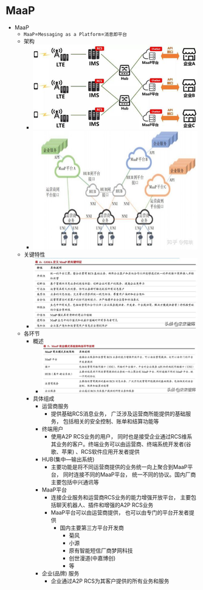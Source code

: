 # MaaP

* MaaP
  * `MaaP`=`Messaging as a Platform`=`消息即平台`
  * 架构
    * ![maap_arch_1](../../assets/img/maap_arch_1.jpg)
    * ![maap_arch_2](../../assets/img/maap_arch_2.jpg)
  * 关键特性
    * ![gsma_maap_kpi](../../assets/img/gsma_maap_kpi.jpg)
  * 各环节
    * 概述
      * ![maap_component_intro](../../assets/img/maap_component_intro.jpg)
    * 具体组成
      * 运营商服务
        * 提供基础RCS消息业务， 广泛涉及运营商所能提供的基础服务， 包括相关的安全控制、账单和结算功能等
      * 终端用户
        * 使用A2P RCS业务的用户， 同时也是接受企业通过RCS维系其业务的客户。终端业务可以由运营商、终端系统开发者(谷歌、苹果) 、RCS软件应用开发者提供
      * HUB(集中—输出系统)
        * 主要功能是将不同运营商提供的业务统一向上聚合到MaaP平台， 同时连接不同的MaaP平台， 统一不同的协议。国内厂商主要包括中兴通讯等
      * MaaP平台
        * 连接企业服务和运营商RCS业务的能力增强开放平台， 主要包括聊天机器人、插件和增强的A2P RCS业务
        * MaaP平台可以由运营商提供， 也可以由专门的平台开发者提供
          * 国内主要第三方平台开发商
            * 菊风
            * 小源
            * 原有智能短信厂商梦网科技
            * 创世漫道(中嘉博创)
            * 等
      * 企业(品牌) 服务
        * 企业通过A2P RCS为其客户提供的所有业务和服务
